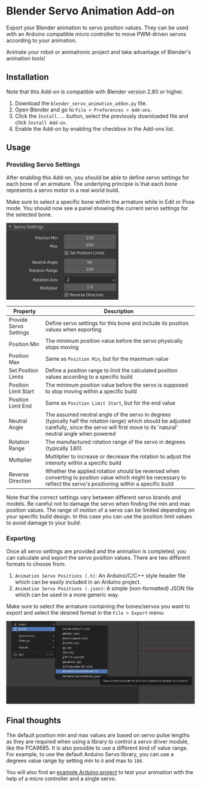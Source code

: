 # Blender Servo Animation Add-on

Export your Blender animation to servo position values. They can be used with an Arduino compatible micro controller to move PWM-driven servos according to your animation.

Animate your robot or animatronic project and take advantage of Blender's animation tools!

## Installation

Note that this Add-on is compatible with Blender version 2.80 or higher.

1. Download the `blender_servo_animation_addon.py` file.
2. Open Blender and go to `File > Preferences > Add-ons`.
3. Click the `Install...` button, select the previously downloaded file and click `Install Add-on`.
4. Enable the Add-on by enabling the checkbox in the Add-ons list.

## Usage

### Providing Servo Settings

After enabling this Add-on, you should be able to define servo settings for each bone of an armature. The underlying principle is that each bone represents a servo motor in a real world build.

Make sure to select a specific bone within the armature while in Edit or Pose mode. You should now see a panel showing the current servo settings for the selected bone.

![Servo Settings panel](screenshots/servo_settings.png)

| Property               | Description                                                                                                                                                                                           |
| ---------------------- | ----------------------------------------------------------------------------------------------------------------------------------------------------------------------------------------------------- |
| Provide Servo Settings | Define servo settings for this bone and include its position values when exporting                                                                                                                    |
| Position Min           | The minimum position value before the servo physically stops moving                                                                                                                                   |
| Position Max           | Same as `Position Min`, but for the maximum value                                                                                                                                                     |
| Set Position Limits    | Define a position range to limit the calculated position values according to a specific build                                                                                                         |
| Position Limit Start   | The minimum position value before the servo is supposed to stop moving within a specific build                                                                                                        |
| Position Limit End     | Same as `Position Limit Start`, but for the end value                                                                                                                                                 |
| Neutral Angle          | The assumed neutral angle of the servo in degrees (typically half the rotation range) which should be adjusted carefully, since the servo will first move to its 'natural' neutral angle when powered |
| Rotation Range         | The manufactured rotation range of the servo in degrees (typically 180)                                                                                                                               |
| Multiplier             | Multilplier to increase or decrease the rotation to adjust the intensity within a specific build                                                                                                      |
| Reverse Direction      | Whether the applied rotation should be reversed when converting to position value which might be necessary to reflect the servo's positioning within a specific build                                 |

Note that the correct settings vary between different servo brands and models. Be careful not to damage the servo when finding the min and max position values. The range of motion of a servo can be limited depending on your specific build design. In this case you can use the position limit values to avoid damage to your build.

### Exporting

Once all servo settings are provided and the animation is completed, you can calculate and export the servo position values. There are two different formats to choose from:

1. `Animation Servo Positions (.h)`: An Arduino/C/C++ style header file which can be easily included in an Arduino project.
2. `Animation Servo Positions (.json)`: A simple (non-formatted) JSON file which can be used in a more generic way.

Make sure to select the armature containing the bones/servos you want to export and select the desired format in the `File > Export` menu:

![Servo Settings panel](screenshots/export_menu.png)

## Final thoughts

The default position min and max values are based on servo pulse lengths as they are required when using a library to control a servo driver module, like the PCA9685. It is also possible to use a different kind of value range. For example, to use the default Arduino Servo library, you can use a degrees value range by setting min to `0` and max to `180`.

You will also find an [example Arduino project](examples/ArduinoBlenderServoAnimation/ArduinoBlenderServoAnimation.ino) to test your animation with the help of a micro controller and a single servo.